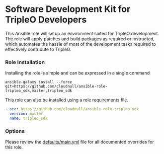 # Software Development Kit for TripleO Developers

This Ansible role will setup an environment suited for TripleO development.
The role will apply patches and build packages as required or instructed,
which automates the hassle of most of the development tasks required to
effectively contribute to TripleO.

### Role Installation

Installing the role is simple and can be expressed in a single command

``` shell
ansible-galaxy install --force git+https://github.com/cloudnull/ansible-role-tripleo_sdk,master,tripleo_sdk
```

This role can also be installed using a role requirements file.

``` yaml
- src: https://github.com/cloudnull/ansible-role-tripleo_sdk
  version: master
  name: tripleo_sdk
```

### Options

Please review the [defaults/main.yml](defaults/main.yml) file for all documented overrides for
this role.
